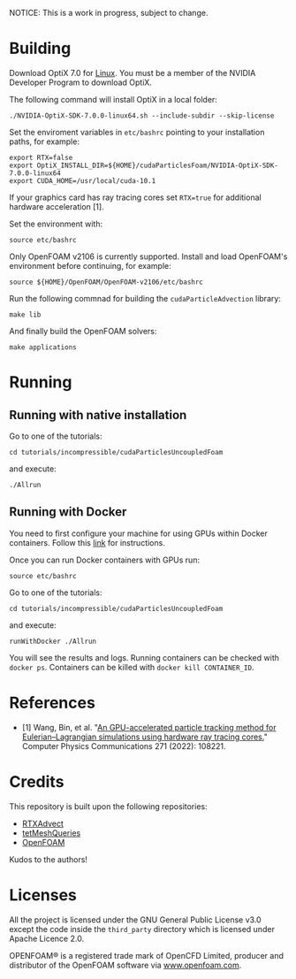 NOTICE: This is a work in progress, subject to change.

# Building

Download OptiX 7.0 for [Linux](https://developer.nvidia.com/designworks/optix/downloads/7.0.0/linux64). You must be a member of the NVIDIA Developer Program to download OptiX.

The following command will install OptiX in a local folder:

```
./NVIDIA-OptiX-SDK-7.0.0-linux64.sh --include-subdir --skip-license
```

Set the enviroment variables in `etc/bashrc` pointing to your installation paths, for example:

```
export RTX=false
export OptiX_INSTALL_DIR=${HOME}/cudaParticlesFoam/NVIDIA-OptiX-SDK-7.0.0-linux64
export CUDA_HOME=/usr/local/cuda-10.1
```

If your graphics card has ray tracing cores set `RTX=true` for additional hardware acceleration [1].


Set the environment with:

```
source etc/bashrc
```

Only OpenFOAM v2106 is currently supported. Install and load OpenFOAM's environment before continuing, for example:

```
source ${HOME}/OpenFOAM/OpenFOAM-v2106/etc/bashrc
```

Run the following commnad for building the `cudaParticleAdvection` library:

```
make lib
```

And finally build the OpenFOAM solvers:

```
make applications
```

# Running

## Running with native installation

Go to one of the tutorials:

```
cd tutorials/incompressible/cudaParticlesUncoupledFoam
```

and execute:

```
./Allrun
```

## Running with Docker

You need to first configure your machine for using GPUs within Docker containers. Follow this [link](https://docs.nvidia.com/ai-enterprise/deployment-guide/dg-docker.html) for instructions.

Once you can run Docker containers with GPUs run:

```
source etc/bashrc
```

Go to one of the tutorials:

```
cd tutorials/incompressible/cudaParticlesUncoupledFoam
```

and execute:

```
runWithDocker ./Allrun
```

You will see the results and logs. Running containers can be checked with `docker ps`. Containers can be killed with `docker kill CONTAINER_ID`.

# References

- [1] Wang, Bin, et al. "[An GPU-accelerated particle tracking method for Eulerian–Lagrangian simulations using hardware ray tracing cores.](https://www.sciencedirect.com/science/article/abs/pii/S0010465521003337)" Computer Physics Communications 271 (2022): 108221. 

# Credits

This repository is built upon the following repositories:

- [RTXAdvect](https://github.com/BinWang0213/RTXAdvect)
- [tetMeshQueries](https://github.com/owl-project/tetMeshQueries)
- [OpenFOAM](https://develop.openfoam.com/Development/openfoam)

Kudos to the authors!

# Licenses

All the project is licensed under the GNU General Public License v3.0 except the code inside the `third_party` directory which is licensed under Apache Licence 2.0.

OPENFOAM® is a registered trade mark of OpenCFD Limited, producer and distributor of the OpenFOAM software via www.openfoam.com.
